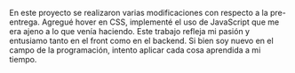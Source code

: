 En este proyecto se realizaron varias modificaciones con respecto a la pre-entrega.
Agregué hover en CSS, implementé el uso de JavaScript que me era ajeno a lo que venía haciendo.
Este trabajo refleja mi pasión y entusiamo tanto en el front como en el backend. Si bien soy nuevo en el campo de la programación, intento aplicar cada cosa aprendida a mi tiempo.
